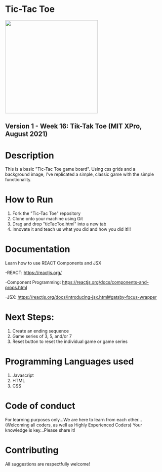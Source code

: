 # Tic-Tac Toe

<img src="https://github.com/jamallangoy/Tic-Tac-Toe/blob/master/ticTacToe%20(snippet).PNG?raw=true" width="300px" height="300px" />

## Version 1 - Week 16: Tik-Tak Toe (MIT XPro, August 2021)

# Description

This is a basic "Tic-Tac Toe game board".  Using css grids and a background image, I've replicated a simple, classic game with the simple functionality. 

# How to Run

1) Fork the "Tic-Tac Toe" repository
2) Clone onto your machine using Git
3) Drag and drop "ticTacToe.html" into a new tab
4) Innovate it and teach us what you did and how you did it!!!


# Documentation

Learn how to use REACT Components and JSX

-REACT: https://reactjs.org/

-Component Programming: https://reactjs.org/docs/components-and-props.html

-JSX: https://reactjs.org/docs/introducing-jsx.html#gatsby-focus-wrapper

# Next Steps:
1) Create an ending sequence
2) Game series of 3, 5, and/or 7
3) Reset button to reset the individual game or game series

# Programming Languages used
1) Javascript
2) HTML
3) CSS

# Code of conduct
For learning purposes only...We are here to learn from each other...(Welcoming all coders, as well as Highly Experienced Coders) Your knowledge is key...Please share it!

# Contributing
All suggestions are respectfully welcome! 
